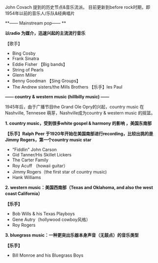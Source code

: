John Covach 提到的历史节点&音乐流派。
目前更新到before rock时期，即1954年以前的音乐人/乐队&经典唱片

**—— Mainstream pop—— **

**以radio 为媒介，迅速兴起的主流流行音乐**

【歌手】
* Bing Cosby
* Frank Sinatra
* Eddie Fisher
【Big bands】 
* String of Pearls
* Glenn Miller 
* Benny Goodman
【Sing Groups】
* The Andrew sisters/the Mills Brothers
【乐手】les Paul

**—— country & western music (hillbilly music) ——**

1945年后，由于广播节目the Grand Ole Opry的兴起，country music 在 Nashville, Tennesee 萌芽，Nashville成为country & western music 的摇篮。

**1. country music，受到很多white gospel & harmony 的影响 ，美国东南部**

**【乐手】Ralph Peer 于1920年开始在美国南部进行recording，比较出挑的是Jimmy Rogers，第一个country music star**

* “Fiddlin" John Carson
* Gid Tanner/His Skillet Lickers
* The Carter Family
* Roy Acuff （howaii guitar）
* Jimmy Rogers（the first star of country music)
* Hank Williams

**2. western music：美国西南部（Texas and Oklahoma, and also the 
west coast California）**

**【乐手】**
* Bob Wills & his Texas Playboys
* Gene Autry（hollywood cowboy风格）
* Roy Rogers


**3. bluegrass music：一种更突出乐器本身声音（无鼓点）的音乐类型**

**【乐手】**

* Bill Monroe and his Bluegrass Boys
